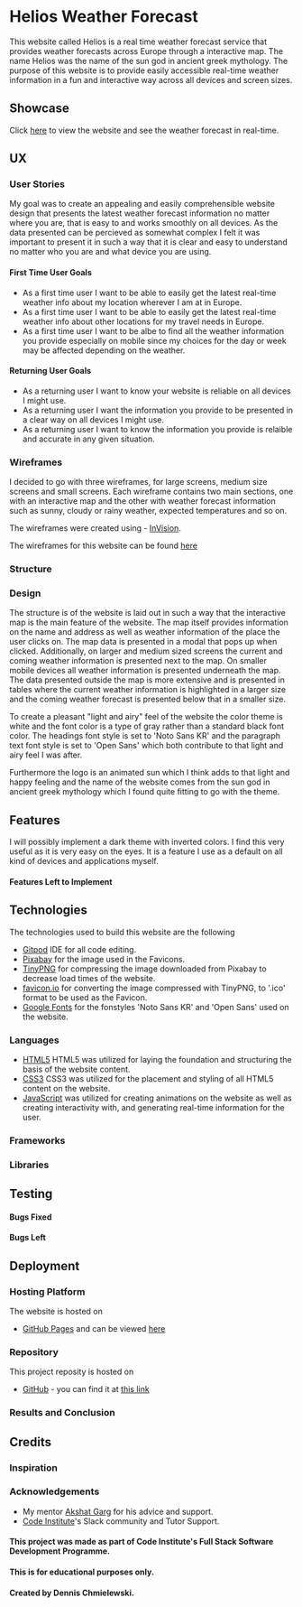 # Helios Weather Forecast
This website called Helios is a real time weather forecast service that provides weather forecasts across Europe through a interactive map. The name Helios was the name of the sun god in ancient greek mythology.
The purpose of this website is to provide easily accessible real-time weather information in a fun and interactive way across all devices and screen sizes.




## Showcase
Click [here](https://tetrapak-dev.github.io/milestone-project-2/) to view the website and see the weather forecast in real-time.



## UX

### User Stories
My goal was to create an appealing and easily comprehensible website design that presents the latest weather forecast information no matter where you are, that is easy to and works smoothly on all devices. As the data presented can be percieved as somewhat complex I felt it was important to present it in such a way that it is clear and easy to understand no matter who you are and what device you are using.

#### First Time User Goals
- As a first time user I want to be able to easily get the latest real-time weather info about my location wherever I am at in Europe.
- As a first time user I want to be able to easily get the latest real-time weather info about other locations for my travel needs in Europe.
- As a first time user I want to be albe to find all the weather information you provide especially on mobile since my choices for the day or week may be affected depending on the weather.

#### Returning User Goals
- As a returning user I want to know your website is reliable on all devices I might use.
- As a returning user I want the information you provide to be presented in a clear way on all devices I might use.
- As a returning user I want to know the information you provide is relaible and accurate in any given situation.





### Wireframes
I decided to go with three wireframes, for large screens, medium size screens and small screens. Each wireframe contains two main sections, one with an interactive map and the other with weather forecast information such as sunny, cloudy or rainy weather, expected temperatures and so on.

The wireframes were created using - [InVision](https://www.invisionapp.com/). 

The wireframes for this website can be found [here](https://dennischmielewski323696.invisionapp.com/freehand/Helios-Weather-Forecast-bgy1wmerW)



### Structure


### Design
The structure is of the website is laid out in such a way that the interactive map is the main feature of the website. The map itself provides information on the name and address as well as weather information of the place the user clicks on. The map data is presented in a modal that pops up when clicked. Additionally, on larger and medium sized screens the current and coming weather information is presented next to the map. On smaller mobile devices all weather information is presented underneath the map. The data presented outside the map is more extensive and is presented in tables where the current weather information is highlighted in a larger size and the coming weather forecast is presented below that in a smaller size.

To create a pleasant "light and airy" feel of the website the color theme is white and the font color is a type of gray rather than a standard black font color. The headings font style is set to 'Noto Sans KR' and the paragraph text font style is set to 'Open Sans' which both contribute to that light and airy feel I was after.

Furthermore the logo is an animated sun which I think adds to that light and happy feeling and the name of the website comes from the sun god in ancient greek mythology which I found quite fitting to go with the theme.


## Features

I will possibly implement a dark theme with inverted colors. I find this very useful as it is very easy on the eyes. It is a feature I use as a default on all kind of devices and applications myself.




#### Features Left to Implement






## Technologies
The technologies used to build this website are the following

- [Gitpod](https://www.gitpod.io/) IDE for all code editing.
- [Pixabay](https://pixabay.com/) for the image used in the Favicons. 
- [TinyPNG](https://tinypng.com/) for compressing the image downloaded from Pixabay to decrease load times of the website.
- [favicon.io](https://favicon.io/) for converting the image compressed with TinyPNG, to '.ico' format to be used as the Favicon. 
- [Google Fonts](https://fonts.google.com/share?selection.family=Noto%20Sans%20KR%7COpen%20Sans) for the fonstyles 'Noto Sans KR' and 'Open Sans' used on the website. 

### Languages 
- [HTML5](https://en.wikipedia.org/wiki/HTML5) HTML5 was utilized for laying the foundation and structuring the basis of the website content. 
- [CSS3](https://en.wikipedia.org/wiki/CSS#CSS_3) CSS3 was utilized for the placement and styling of all HTML5 content on the website. 
- [JavaScript](https://en.wikipedia.org/wiki/JavaScript) was utilized for creating animations on the website as well as creating interactivity with, and generating real-time information for the user.



### Frameworks


### Libraries 


## Testing































#### Bugs Fixed





#### Bugs Left






## Deployment

### Hosting Platform
The website is hosted on 
- [GitHub Pages](https://pages.github.com/) and can be viewed [here](https://tetrapak-dev.github.io/milestone-project-2/)


### Repository
This project reposity is hosted on  
- [GitHub](https://github.com/) - you can find it at [this link](https://tetrapak-dev.github.io/milestone-project-2/)

### Results and Conclusion


## Credits




### Inspiration


### Acknowledgements
- My mentor [Akshat Garg](https://github.com/akshatnitd) for his advice and support.
- [Code Institute](https://codeinstitute.net/)'s Slack community and Tutor Support.



#### This project was made as part of Code Institute's Full Stack Software Development Programme. 
#### This is for educational purposes only.
#### Created by Dennis Chmielewski.

